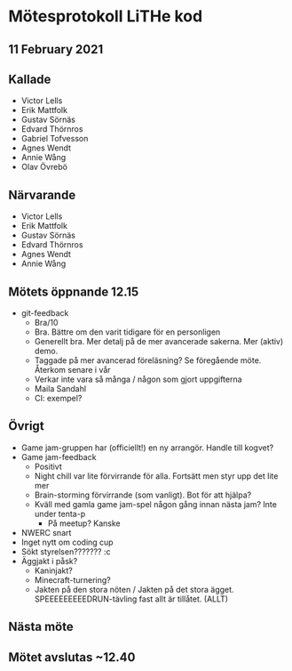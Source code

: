 # Mötesprotokoll LiTHe kod

## 11 February 2021

## Kallade

- Victor Lells
- Erik Mattfolk
- Gustav Sörnäs
- Edvard Thörnros
- Gabriel Tofvesson
- Agnes Wendt
- Annie Wång
- Olav Övrebö

## Närvarande

- Victor Lells
- Erik Mattfolk
- Gustav Sörnäs
- Edvard Thörnros
- Agnes Wendt
- Annie Wång

## Mötets öppnande 12.15

- git-feedback
  - Bra/10
  - Bra. Bättre om den varit tidigare för en personligen
  - Generellt bra. Mer detalj på de mer avancerade sakerna. Mer (aktiv) demo.
  - Taggade på mer avancerad föreläsning? Se föregående möte. Återkom senare i vår
  - Verkar inte vara så många / någon som gjort uppgifterna
  - Maila Sandahl
  - CI: exempel?

## Övrigt

- Game jam-gruppen har (officiellt!) en ny arrangör. Handle till kogvet?
- Game jam-feedback
  - Positivt
  - Night chill var lite förvirrande för alla. Fortsätt men styr upp det lite mer
  - Brain-storming förvirrande (som vanligt). Bot för att hjälpa?
  - Kväll med gamla game jam-spel någon gång innan nästa jam? Inte under tenta-p
    - På meetup? Kanske
- NWERC snart
- Inget nytt om coding cup
- Sökt styrelsen??????? :c
- Äggjakt i påsk?
  - Kaninjakt?
  - Minecraft-turnering?
  - Jakten på den stora nöten / Jakten på det stora ägget.
    SPEEEEEEEEEDRUN-tävling fast allt är tillåtet. (ALLT)

## Nästa möte

## Mötet avslutas ~12.40
